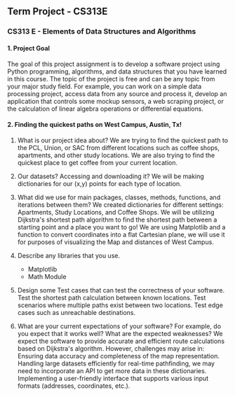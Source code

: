 ## Term Project - CS313E

### CS313 E - Elements of Data Structures and Algorithms 

#### 1. Project Goal
The goal of this project assignment is to develop a software project using Python programming, algorithms, and data structures that you have learned in this course. The topic of the project is free and can be any topic from your major study field. For example, you can work on a simple data processing project, access data from any source and process it, develop an application that controls some mockup sensors, a web scraping project, or the calculation of linear algebra operations or differential equations.

#### 2. Finding the quickest paths on West Campus, Austin, Tx! 
1. What is our project idea about?
   We are trying to find the quickest path to the PCL, Union, or SAC from different locations such as coffee shops, apartments, and other study locations. We are also 
   trying to find the quickest place to get coffee from your current location. 
3. Our datasets? Accessing and downloading it?
   We will be making dictionaries for our (x,y) points for each type of location.
5. What did we use for main packages, classes, methods, functions, and iterations between them?
   We created dictionaries for different settings: Apartments, Study Locations, and Coffee Shops.
   We will be utilizing Dijkstra's shortest path algorithm to find the shortest path between a starting point and a place you want to go!
   We are using Matplotlib and a function to convert coordinates into a flat Cartesian plane, we will use it for purposes of visualizing the Map and distances of West Campus.
   
7. Describe any libraries that you use.
      - Matplotlib
      - Math Module
   
9. Design some Test cases that can test the correctness of your software.
   Test the shortest path calculation between known locations.
   Test scenarios where multiple paths exist between two locations.
   Test edge cases such as unreachable destinations.

    
11. What are your current expectations of your software? For example, do you expect that it works well? What are the expected weaknesses?
   We expect the software to provide accurate and efficient route calculations based on Dijkstra's algorithm. However, challenges may arise in:
   Ensuring data accuracy and completeness of the map representation.
   Handling large datasets efficiently for real-time pathfinding, we may need to incorporate an API to get more data in these dictionaries.
   Implementing a user-friendly interface that supports various input formats (addresses, coordinates, etc.).


